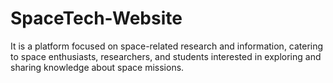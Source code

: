 # SpaceTech-Website
It is a platform focused on space-related research and information, catering to space enthusiasts, researchers, and students interested in exploring and sharing knowledge about space missions. 
